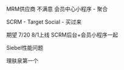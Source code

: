 MRM供应商 不满意
会员中心小程序 - 聚合

SCRM - Target Social - 买过来

期望
7/20   8/1上线
SCRM后台+会员小程序一起

Siebel性能问题

理肤泉第一个


<!--stackedit_data:
eyJoaXN0b3J5IjpbOTc5NDY4OTg5XX0=
-->